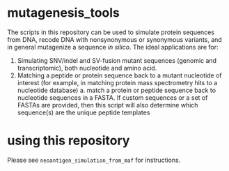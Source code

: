 # mutagenesis_tools

The scripts in this repository can be used to simulate protein sequences from DNA, recode DNA with nonsynonymous or synonymous variants, and in general mutagenize a sequence *in silico*. The ideal applications are for:

1. Simulating SNV/indel and SV-fusion mutant sequences (genomic and transcriptomic), both nucleotide and amino acid.
3. Matching a peptide or protein sequence back to a mutant nucleotide of interest (for example, in matching protein mass spectrometry hits to a nucleotide database)
  a. match a protein or peptide sequence back to nucleotide sequences in a FASTA. If custom sequences or a set of FASTAs are provided, then this script will also determine which sequence(s) are the unique peptide templates


# using this repository

Please see `neoantigen_simulation_from_maf` for instructions.